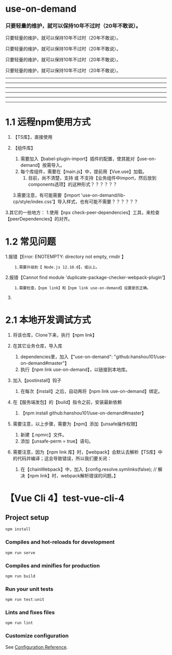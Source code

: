 # use-on-demand

### 只要轻量的维护，就可以保持10年不过时（20年不敢说）。
只要轻量的维护，就可以保持10年不过时（20年不敢说）。

只要轻量的维护，就可以保持10年不过时（20年不敢说）。

只要轻量的维护，就可以保持10年不过时（20年不敢说）。

只要轻量的维护，就可以保持10年不过时（20年不敢说）。

------------
------------
------------
------------
------------
------------


# 1.1 远程npm使用方式

1. 【TS库】，直接使用
2. 【组件库】
    1. 需要加入【babel-plugin-import】插件的配置，使其能对【use-on-demand】按需导入。
    2. 每个库组件，需要在【main.js】中，提前用【Vue.use】加载。
        1. 目前，尚不清楚，支持 或 不支持【业务组件中import，然后放到components选项】的这种形式？？？？？？
    
    3.需要注意，有可能需要【import 'use-on-demand/lib-cp/style/index.css'】导入样式，也有可能不需要？？？？？？
    
3.其它的一些地方：
    1.使用【npx check-peer-dependencies】工具，来检查【peerDependencies】的对齐。

# 1.2 常见问题

1.报错【Error: ENOTEMPTY: directory not empty, rmdir 】

        1.需要升级到【 Node.js 12.10.0】，或以上。


2.报错【Cannot find module 'duplicate-package-checker-webpack-plugin'】
        
        1.需要检查，【npm link】和【npm link use-on-demand】设置是否正确。

3.

# 2.1 本地开发调试方式

1. 将该仓库，Clone下来，执行【npm link】
2. 在其它业务仓库，导入库
    1. dependencies里，加入【"use-on-demand": "github:hanshou101/use-on-demand#master"】
    2. 执行【npm link use-on-demand】，以链接到本地库。
3. 加入【postinstall】钩子
    1. 在每次【install】之后，自动再将【npm link use-on-demand】绑定。

4. 在【服务端发包】的【build】指令之前，安装最新依赖
    1. 【npm install github:hanshou101/use-on-demand#master】

5. 需要注意，以上步骤，需要为【npm】添加【unsafe操作权限】
    1. 新建【.npmrc】文件。
    2. 添加【unsafe-perm = true】语句。

6. 需要注意，因为【npm link 库】时，【webpack】会默认去解析【TS库】中的代码并编译；这会导致错误，所以我们要关闭：
    1. 在【chainWebpack】中，加入【config.resolve.symlinks(false); // 解决【npm link】时，webpack解析错误的问题。】









# 【Vue Cli 4】test-vue-cli-4

## Project setup
```
npm install
```

### Compiles and hot-reloads for development
```
npm run serve
```

### Compiles and minifies for production
```
npm run build
```

### Run your unit tests
```
npm run test:unit
```

### Lints and fixes files
```
npm run lint
```

### Customize configuration
See [Configuration Reference](https://cli.vuejs.org/config/).
